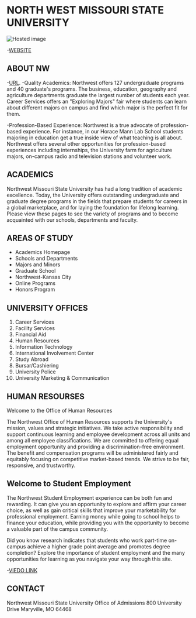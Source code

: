 

# NORTH WEST MISSOURI STATE UNIVERSITY
![Hosted image](https://www.nwmissouri.edu/marketing/images/design/logos/N60-2Stack-B.jpg)

-[WEBSITE](https://www.nwmissouri.edu/)

## ABOUT NW
-[URL](https://www.nwmissouri.edu/aboutus/index.htm).
-Quality Academics:
Northwest offers 127 undergraduate programs and 40 graduate's programs. The business, education, geography and agriculture departments graduate the largest number of students each year. Career Services offers an "Exploring Majors" fair where students can learn about different majors on campus and find which major is the perfect fit for them.

-Profession-Based Experience:
Northwest is a true advocate of profession-based experience. For instance, in our Horace Mann Lab School students majoring in education get a true inside view of what teaching is all about. Northwest offers several other opportunities for profession-based experiences including internships, the University farm for agriculture majors, on-campus radio and television stations and volunteer work.


## ACADEMICS

Northwest Missouri State University has had a long tradition of academic excellence. Today, the University offers outstanding undergraduate and graduate degree programs in the fields that prepare students for careers in a global marketplace, and for laying the foundation for lifelong learning. Please view these pages to see the variety of programs and to become acquainted with our schools, departments and faculty.


## AREAS OF STUDY

- Academics Homepage
- Schools and Departments
- Majors and Minors
- Graduate School
- Northwest-Kansas City
- Online Programs
- Honors Program





## UNIVERSITY OFFICES

1. Career Services
1. Facility Services
1. Financial Aid
1. Human Resources
1. Information Technology
1. International Involvement Center
1. Study Abroad
1. Bursar/Cashiering
1. University Police
1. University Marketing & Communication

## HUMAN RESOURSES

Welcome to the Office of Human Resources

The Northwest Office of Human Resources supports the University's mission, values and strategic initiatives. We take active responsibility and support continuous learning and employee development across all units and among all employee classifications. We are committed to offering equal employment opportunity and providing a discrimination-free environment. The benefit and compensation programs will be administered fairly and equitably focusing on competitive market-based trends. We strive to be fair, responsive, and trustworthy.

##  Welcome to Student Employment

The Northwest Student Employment experience can be both fun and rewarding. It can give you an opportunity to explore and affirm your career choice, as well as gain critical skills that improve your marketability for professional employment. Earning money while going to school helps to finance your education, while providing you with the opportunity to become a valuable part of the campus community. 

Did you know research indicates that students who work part-time on-campus achieve a higher grade point average and promotes degree completion? Explore the importance of student employment and the many opportunities for learning as you navigate your way through this site.

-[VIEDO LINK](https://www.youtube.com/watch?v=NKLcrn5EUk8)

## CONTACT
Northwest Missouri State University
Office of Admissions
800 University Drive
Maryville, MO 64468

